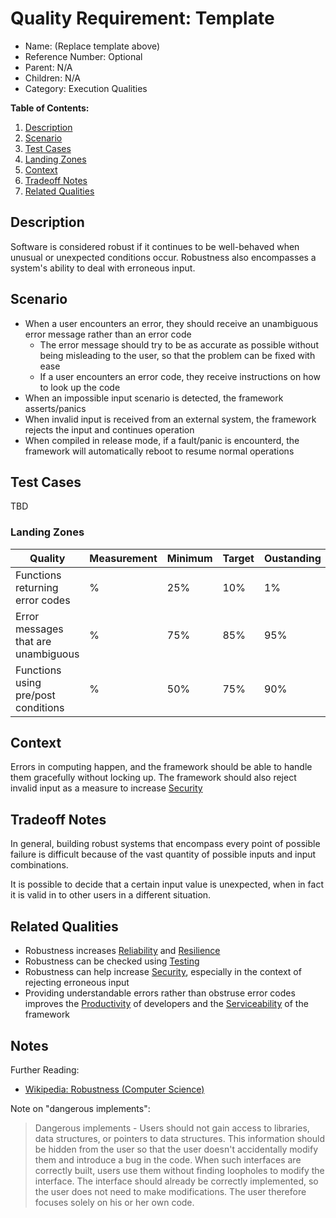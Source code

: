 # Quality Requirement: Template

* Name: (Replace template above)
* Reference Number: Optional
* Parent: N/A
* Children: N/A
* Category: Execution Qualities

**Table of Contents:**

1. [Description](#description)
2. [Scenario](#scenario)
3. [Test Cases](#test-cases)
4. [Landing Zones](#landing-zones)
5. [Context](#context)
6. [Tradeoff Notes](#tradeoff-notes)
7. [Related Qualities](#related-qualities)

## Description

Software is considered robust if it continues to be well-behaved when unusual or unexpected conditions occur. Robustness also encompasses a system's ability to deal with erroneous input.

## Scenario

* When a user encounters an error, they should receive an unambiguous error message rather than an error code
	* The error message should try to be as accurate as possible without being misleading to the user, so that the problem can be fixed with ease
	* If a user encounters an error code, they receive instructions on how to look up the code
* When an impossible input scenario is detected, the framework asserts/panics
* When invalid input is received from an external system, the framework rejects the input and continues operation
* When compiled in release mode, if a fault/panic is encounterd, the framework will automatically reboot to resume normal operations

## Test Cases

TBD

### Landing Zones

| Quality | Measurement | Minimum | Target | Oustanding |
|---------|-------------|---------|--------|------------|
| Functions returning error codes | % | 25% | 10% | 1% |
| Error messages that are unambiguous | % | 75% | 85% | 95% |
| Functions using pre/post conditions | % | 50% | 75% | 90% |

## Context

Errors in computing happen, and the framework should be able to handle them gracefully without locking up. The framework should also reject invalid input as a measure to increase [Security](0007-security.md)

## Tradeoff Notes

In general, building robust systems that encompass every point of possible failure is difficult because of the vast quantity of possible inputs and input combinations.

It is possible to decide that a certain input value is unexpected, when in fact it is valid in to other users in a different situation.

## Related Qualities

* Robustness increases [Reliability](0002-reliability.md) and [Resilience](0003-resilience.md)
* Robustness can be checked using [Testing](0009-testability.md)
* Robustness can help increase [Security](0007-security.md), especially in the context of rejecting erroneous input
* Providing understandable errors rather than obstruse error codes improves the [Productivity](0001-productivity.md) of developers and the [Serviceability](0012-serviceability.md) of the framework

## Notes

Further Reading:

* [Wikipedia: Robustness (Computer Science)](https://en.wikipedia.org/wiki/Robustness_(computer_science))

Note on "dangerous implements":

> Dangerous implements - Users should not gain access to libraries, data structures, or pointers to data structures. This information should be hidden from the user so that the user doesn't accidentally modify them and introduce a bug in the code. When such interfaces are correctly built, users use them without finding loopholes to modify the interface. The interface should already be correctly implemented, so the user does not need to make modifications. The user therefore focuses solely on his or her own code.
